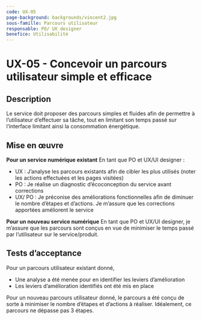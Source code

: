```yaml
---
code: UX-05
page-background: backgrounds/vincent2.jpg
sous-famille: Parcours utilisateur
responsable: PO/ UX designer
benefice: Utilisabilité
---
```

# UX-05 - Concevoir un parcours utilisateur simple et efficace

## Description

Le service doit proposer des parcours simples et fluides afin de permettre à l’utilisateur d’effectuer sa tâche, tout en limitant son temps passé sur l’interface limitant ainsi la consommation énergétique.

## Mise en œuvre

**Pour un service numérique existant**
En tant que PO et UX/UI designer :

* UX : J’analyse les parcours existants afin de cibler les plus utilisés (noter les actions effectuées et les pages visitées)
* PO : Je réalise un diagnostic d’écoconception du service avant corrections
* UX/ PO : Je préconise des améliorations fonctionnelles afin de diminuer le nombre d’étapes et d’actions. Je m’assure que les corrections apportées améliorent le service

**Pour un nouveau service numérique**
En tant que PO et UX/UI designer, je m’assure que les parcours sont conçus en vue de minimiser le temps passé par l’utilisateur sur le service/produit.

## Tests d’acceptance

Pour un parcours utilisateur existant donné,

* Une analyse a été menée pour en identifier les leviers d’amélioration
* Les leviers d’amélioration identifiés ont été mis en place

Pour un nouveau parcours utilisateur donné, le parcours a été conçu de sorte à minimiser le nombre d’étapes et d’actions à réaliser. Idéalement, ce parcours ne dépasse pas 3 étapes.
